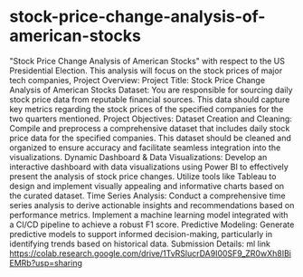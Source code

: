 # stock-price-change-analysis-of-american-stocks
"Stock Price Change Analysis of American Stocks" with respect to the US Presidential Election. This analysis will focus on the stock prices of major tech companies,
Project Overview:
Project Title: Stock Price Change Analysis of American Stocks
Dataset: You are responsible for sourcing daily stock price data from reputable financial sources. This data should capture key metrics regarding the stock prices of the specified companies for the two quarters mentioned.
Project Objectives:
Dataset Creation and Cleaning: Compile and preprocess a comprehensive dataset that includes daily stock price data for the specified companies. This dataset should be cleaned and organized to ensure accuracy and facilitate seamless integration into the visualizations.
Dynamic  Dashboard  & Data Visualizations: Develop an interactive dashboard with data visualizations using Power BI to effectively present the analysis of stock price changes.  Utilize tools like Tableau to design and implement visually appealing and informative charts based on the curated dataset.
Time Series Analysis: Conduct a comprehensive time series analysis to derive actionable insights and recommendations based on performance metrics. Implement a machine learning model integrated with a CI/CD pipeline to achieve a robust F1 score.
Predictive Modeling: Generate predictive models to support informed decision-making, particularly in identifying trends based on historical data.
Submission Details:
ml link
https://colab.research.google.com/drive/1TvRSlucrDA9I00SF9_ZR0wXh8IBiEMRb?usp=sharing
